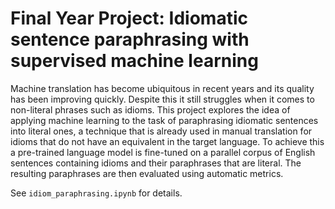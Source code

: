 # Final Year Project: Idiomatic sentence paraphrasing with supervised machine learning

Machine translation has become ubiquitous in recent years and its quality has been improving quickly. Despite this it still struggles when it comes to non-literal phrases such as idioms. This project explores the idea of applying machine learning to the task of paraphrasing idiomatic sentences into literal ones, a technique that is already used in manual translation for idioms that do not have an equivalent in the target language. To achieve this a pre-trained language model is fine-tuned on a parallel corpus of English sentences containing idioms and their paraphrases that are literal. The resulting paraphrases are then evaluated using automatic metrics.

See `idiom_paraphrasing.ipynb` for details.
